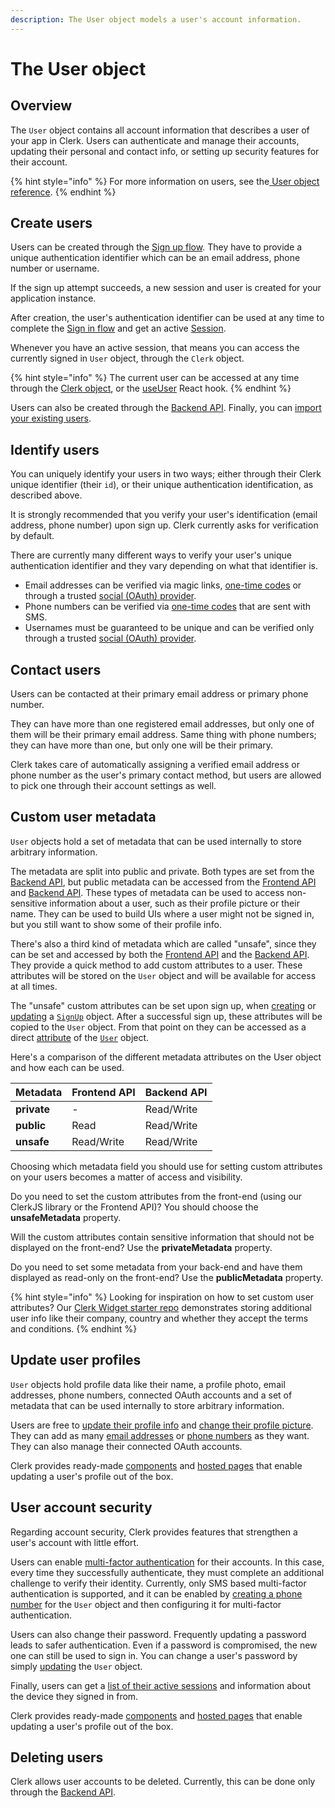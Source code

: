 ```yaml
---
description: The User object models a user's account information.
---
```


# The User object

## Overview

The `User` object contains all account information that describes a user of your app in Clerk. Users can authenticate and manage their accounts, updating their personal and contact info, or setting up security features for their account.

{% hint style="info" %}
For more information on users, see the[ User object reference](https://docs.clerk.dev/reference/clerkjs/user#attributes).
{% endhint %}

## Create users

Users can be created through the [Sign up flow](sign-up-flow.md). They have to provide a unique authentication identifier which can be an email address, phone number or username.

If the sign up attempt succeeds, a new session and user is created for your application instance.&#x20;

After creation, the user's authentication identifier can be used at any time to complete the [Sign in flow](sign-in-flow.md) and get an active [Session](../reference/clerkjs/session.md).

Whenever you have an active session, that means you can access the currently signed in `User` object, through the `Clerk` object.

{% hint style="info" %}
The current user can be accessed at any time through the [Clerk object](../reference/clerkjs/clerk.md), or the [useUser](../reference/clerk-react/useuser-hook.md) React hook.
{% endhint %}

Users can also be created through the [Backend API](../reference/backend-api-reference/users.md#create-a-user). Finally, you can [import your existing users](../reference/import-users.md).

## Identify users

You can uniquely identify your users in two ways; either through their Clerk unique identifier (their `id`), or their unique authentication identification, as described above.&#x20;

It is strongly recommended that you verify your user's identification (email address, phone number) upon sign up. Clerk currently asks for verification by default.

There are currently many different ways to verify your user's unique authentication identifier and they vary depending on what that identifier is.

* Email addresses can be verified via magic links, [one-time codes](../popular-guides/passwordless-authentication.md) or through a trusted [social (OAuth) provider](../popular-guides/social-login-oauth.md).
* Phone numbers can be verified via [one-time codes](../popular-guides/passwordless-authentication.md) that are sent with SMS.
* Usernames must be guaranteed to be unique and can be verified only through a trusted [social (OAuth) provider](../popular-guides/social-login-oauth.md).

## Contact users

Users can be contacted at their primary email address or primary phone number.&#x20;

They can have more than one registered email addresses, but only one of them will be their primary email address. Same thing with phone numbers; they can have more than one, but only one will be their primary.

Clerk takes care of automatically assigning a verified email address or phone number as the user's primary contact method, but users are allowed to pick one through their account settings as well.

## Custom user metadata

`User` objects hold a set of metadata that can be used internally to store arbitrary information.&#x20;

The metadata are split into public and private. Both types are set from the [Backend API](../reference/backend-api-reference/), but public metadata can be accessed from the [Frontend API](../reference/frontend-api-reference/) and [Backend API](../reference/backend-api-reference/). These types of metadata can be used to access non-sensitive information about a user, such as their profile picture or their name. They can be used to build UIs where a user might not be signed in, but you still want to show some of their profile info.

There's also a third kind of metadata which are called "unsafe", since they can be set and accessed by both the [Frontend API](../reference/frontend-api-reference/) and the [Backend API](../reference/backend-api-reference/). They provide a quick method to add custom attributes to a user. These attributes will be stored on the `User` object and will be available for access at all times.&#x20;

The "unsafe" custom attributes can be set upon sign up, when [creating](../reference/clerkjs/signup.md#create-params) or [updating](../reference/clerkjs/signup.md#update-params) a [`SignUp`](../reference/clerkjs/signup.md) object. After a successful sign up, these attributes will be copied to the `User` object. From that point on they can be accessed as a direct [attribute](../reference/clerkjs/user.md#attributes) of the [`User`](../reference/clerkjs/user.md) object.

Here's a comparison of the different metadata attributes on the User object and how each can be used.

| Metadata    | Frontend API | Backend API |
| ----------- | ------------ | ----------- |
| **private** | -            | Read/Write  |
| **public**  | Read         | Read/Write  |
| **unsafe**  | Read/Write   | Read/Write  |

Choosing which metadata field you should use for setting custom attributes on your users becomes a matter of access and visibility.&#x20;

Do you need to set the custom attributes from the front-end (using our ClerkJS library or the Frontend API)? You should choose the **unsafeMetadata** property.

Will the custom attributes contain sensitive information that should not be displayed on the front-end? Use the **privateMetadata** property.

Do you need to set some metadata from your back-end and have them displayed as read-only on the front-end? Use the **publicMetadata** property.

{% hint style="info" %}
Looking for inspiration on how to set custom user attributes? Our [Clerk Widget starter repo](https://github.com/clerkinc/clerk-nextjs-examples) demonstrates storing additional user info like their company, country and whether they accept the terms and conditions.
{% endhint %}

## Update user profiles

`User` objects hold profile data like their name, a profile photo, email addresses, phone numbers, connected OAuth accounts and a set of metadata that can be used internally to store arbitrary information.&#x20;

Users are free to [update their profile info](../reference/clerkjs/user.md#update-params) and [change their profile picture](../reference/clerkjs/user.md#setprofileimage-file). They can add as many [email addresses](../reference/clerkjs/user.md#createemailaddress-email) or [phone numbers](../reference/clerkjs/user.md#createphonenumber-phonenumber) as they want. They can also manage their connected OAuth accounts.

Clerk provides ready-made [components](../components/user-profile/user-profile.md) and [hosted pages](broken-reference) that enable updating a user's profile out of the box.&#x20;

## User account security

Regarding account security, Clerk provides features that strengthen a user's account with little effort.

Users can enable [multi-factor authentication](../popular-guides/multi-factor-authentication.md) for their accounts. In this case, every time they successfully authenticate, they must complete an additional challenge to verify their identity. Currently, only SMS based multi-factor authentication is supported, and it can be enabled by [creating a phone number](../reference/clerkjs/user.md#createphonenumber-phonenumber) for the `User` object and then configuring it for multi-factor authentication.&#x20;

Users can also change their password. Frequently updating a password leads to safer authentication. Even if a password is compromised, the new one can still be used to sign in. You can change a user's password by simply [updating](../reference/clerkjs/user.md#update-params) the `User` object.

Finally, users can get a [list of their active sessions](../reference/clerkjs/user.md#getsessions) and information about the device they signed in from.

Clerk provides ready-made [components](../components/user-profile/user-profile.md) and [hosted pages](broken-reference) that enable updating a user's profile out of the box.&#x20;

## Deleting users

Clerk allows user accounts to be deleted. Currently, this can be done only through the [Backend API](../reference/backend-api-reference/users.md#delete-a-user).
